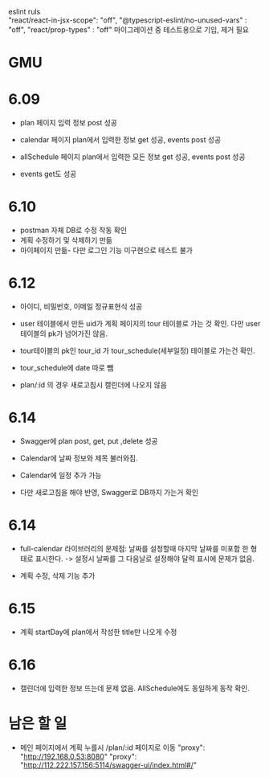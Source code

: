 eslint
ruls  
 "react/react-in-jsx-scope": "off",
"@typescript-eslint/no-unused-vars" : "off",
"react/prop-types" : "off"
마이그레이션 중 테스트용으로 기입, 제거 필요

# GMU

# 6.09

- plan 페이지 입력 정보 post 성공

- calendar 페이지 plan에서 입력한 정보 get 성공, events post 성공

- allSchedule 페이지 plan에서 입력한 모든 정보 get 성공, events post 성공

- events get도 성공

# 6.10

- postman 자체 DB로 수정 작동 확인
- 계획 수정하기 및 삭제하기 만듦
- 마이페이지 만듦- 다만 로그인 기능 미구현으로 테스트 불가

# 6.12

- 아이디, 비밀번호, 이메일 정규표현식 성공

- user 테이블에서 만든 uid가 계획 페이지의 tour 테이블로 가는 것 확인. 다만 user테이블의 pk가 넘어가진 않음.

- tour테이블의 pk인 tour_id 가 tour_schedule(세부일정) 테이블로 가는건 확인.

- tour_schedule에 date 따로 뺌

- plan/:id 의 경우 새로고침시 캘린더에 나오지 않음

# 6.14

- Swagger에 plan post, get, put ,delete 성공

- Calendar에 날짜 정보와 제목 불러와짐.

- Calendar에 일정 추가 가능

- 다만 새로고침을 해야 반영, Swagger로 DB까지 가는거 확인

# 6.14

- full-calendar 라이브러리의 문제점: 날짜를 설정할때 마지막 날짜를 미포함 한 형태로 표시한다.
  -> 설정시 날짜를 그 다음날로 설정해야 달력 표시에 문제가 없음.

- 계획 수정, 삭제 기능 추가

# 6.15

- 계획 startDay에 plan에서 작성한 title만 나오게 수정

# 6.16

- 캘린더에 입력한 정보 뜨는데 문제 없음. AllSchedule에도 동일하게 동작 확인.

# 남은 할 일

- 메인 페이지에서 계획 누를시 /plan/:id 페이지로 이동
  "proxy": "http://192.168.0.53:8080"
  "proxy": "http://112.222.157.156:5114/swagger-ui/index.html#/"
